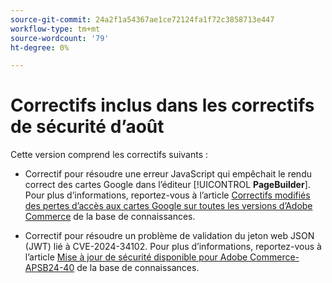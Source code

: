 ```yaml
---
source-git-commit: 24a2f1a54367ae1ce72124fa1f72c3858713e447
workflow-type: tm+mt
source-wordcount: '79'
ht-degree: 0%

---
```

# Correctifs inclus dans les correctifs de sécurité d’août

Cette version comprend les correctifs suivants :

* Correctif pour résoudre une erreur JavaScript qui empêchait le rendu correct des cartes Google dans l’éditeur [!UICONTROL **PageBuilder**]. Pour plus d’informations, reportez-vous à l’article [Correctifs modifiés des pertes d’accès aux cartes Google sur toutes les versions d’Adobe Commerce](https://experienceleague.adobe.com/en/docs/commerce-knowledge-base/kb/troubleshooting/site-down-or-unresponsive/revised-patches-for-google-maps-access-loss-on-all-adobe-commerce-versions) de la base de connaissances.

<!--
ACP2E-3156
ACP2E-3157
ACP2E-3158
ACP2E-3159
-->

* Correctif pour résoudre un problème de validation du jeton web JSON (JWT) lié à CVE-2024-34102. Pour plus d’informations, reportez-vous à l’article [Mise à jour de sécurité disponible pour Adobe Commerce-APSB24-40](https://experienceleague.adobe.com/en/docs/commerce-knowledge-base/kb/troubleshooting/known-issues-patches-attached/security-update-available-for-adobe-commerce-apsb24-40-revised-to-include-isolated-patch-for-cve-2024-34102) de la base de connaissances.

<!--
AC-12486
AC-12487
AC-12488
AC-12489
--->